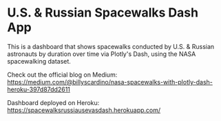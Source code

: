 # U.S. & Russian Spacewalks Dash App
This is a dashboard that shows spacewalks conducted by U.S. & Russian astronauts by duration over time via Plotly's Dash, using the NASA spacewalking dataset.  

Check out the official blog on Medium:
https://medium.com/@billyscardino/nasa-spacewalks-with-plotly-dash-heroku-397d87dd2611

Dashboard deployed on Heroku:
https://spacewalksrussiausevasdash.herokuapp.com/
